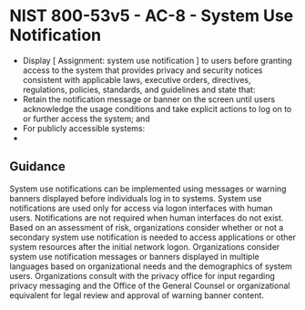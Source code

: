 # NIST 800-53v5 - AC-8 - System Use Notification
- Display \[ Assignment: system use notification \] to users before granting access to the system that provides privacy and security notices consistent with applicable laws, executive orders, directives, regulations, policies, standards, and guidelines and state that:
- Retain the notification message or banner on the screen until users acknowledge the usage conditions and take explicit actions to log on to or further access the system; and
- For publicly accessible systems:
- 
## Guidance
System use notifications can be implemented using messages or warning banners displayed before individuals log in to systems. System use notifications are used only for access via logon interfaces with human users. Notifications are not required when human interfaces do not exist. Based on an assessment of risk, organizations consider whether or not a secondary system use notification is needed to access applications or other system resources after the initial network logon. Organizations consider system use notification messages or banners displayed in multiple languages based on organizational needs and the demographics of system users. Organizations consult with the privacy office for input regarding privacy messaging and the Office of the General Counsel or organizational equivalent for legal review and approval of warning banner content.